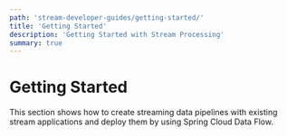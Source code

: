 ```yaml
---
path: 'stream-developer-guides/getting-started/'
title: 'Getting Started'
description: 'Getting Started with Stream Processing'
summary: true
---
```


# Getting Started

This section shows how to create streaming data pipelines with existing stream applications and deploy them by using Spring Cloud Data Flow.
